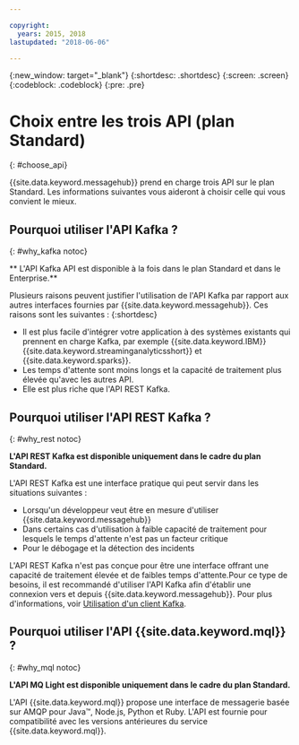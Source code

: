 ```yaml
---

copyright:
  years: 2015, 2018
lastupdated: "2018-06-06"

---
```


{:new_window: target="_blank"}
{:shortdesc: .shortdesc}
{:screen: .screen}
{:codeblock: .codeblock}
{:pre: .pre}

# Choix entre les trois API (plan Standard)
{: #choose_api}

{{site.data.keyword.messagehub}} prend en charge trois API sur le plan Standard. Les informations suivantes vous aideront à choisir celle qui vous convient le mieux.

## Pourquoi utiliser l'API Kafka ?
{: #why_kafka notoc}

** L'API Kafka API est disponible à la fois dans le plan Standard et dans le Enterprise.**
<br/>

Plusieurs raisons peuvent justifier l'utilisation de l'API Kafka par rapport aux autres interfaces fournies par {{site.data.keyword.messagehub}}. Ces raisons sont les suivantes :
{:shortdesc}


* Il est plus facile d'intégrer votre application à des systèmes existants qui prennent en charge Kafka, par exemple {{site.data.keyword.IBM}} {{site.data.keyword.streaminganalyticsshort}} et {{site.data.keyword.sparks}}.
* Les temps d'attente sont moins longs et la capacité de traitement plus élevée qu'avec les autres API.
* Elle est plus riche que l'API REST Kafka.

## Pourquoi utiliser l'API REST Kafka ?
{: #why_rest notoc}

**L'API REST Kafka est disponible uniquement dans le cadre du plan Standard.**
<br/>

L'API REST Kafka est une interface pratique qui peut servir dans les situations suivantes :

* Lorsqu'un développeur veut être en mesure d'utiliser {{site.data.keyword.messagehub}}
* Dans certains cas d'utilisation à faible capacité de traitement pour lesquels le temps d'attente n'est pas un facteur critique
* Pour le débogage et la détection des incidents

L'API REST Kafka n'est pas conçue pour être une interface offrant une capacité de traitement élevée et de faibles temps d'attente.Pour ce type de besoins, il est recommandé d'utiliser l'API Kafka afin d'établir une connexion vers et depuis {{site.data.keyword.messagehub}}. Pour plus d'informations, voir [Utilisation d'un client Kafka](/docs/services/EventStreams/eventstreams050.html#kafka_using).

## Pourquoi utiliser l'API {{site.data.keyword.mql}} ?
{: #why_mql notoc}

**L'API MQ Light est disponible uniquement dans le cadre du plan Standard.**
<br/>

L'API {{site.data.keyword.mql}} propose une interface de messagerie basée sur AMQP pour Java™, Node.js, Python et Ruby. L'API est fournie pour compatibilité avec les versions antérieures du service {{site.data.keyword.mql}}.
















